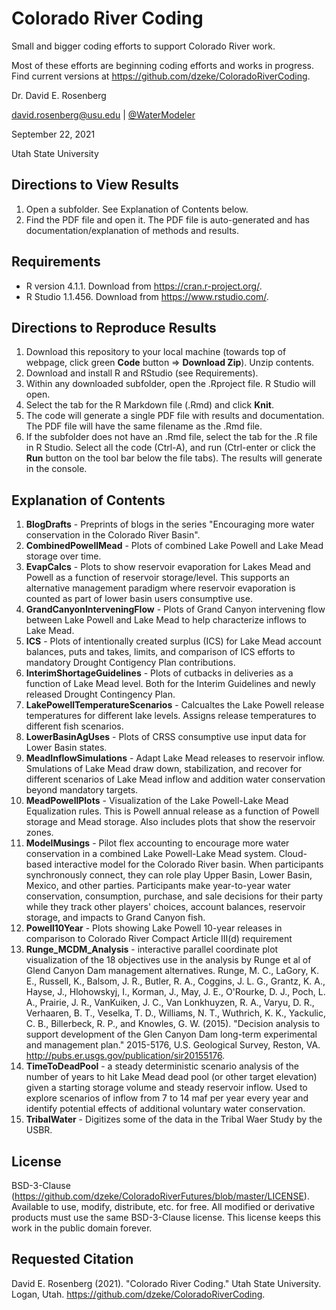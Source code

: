 # Colorado River Coding 

Small and bigger coding efforts to support Colorado River work. 

Most of these efforts are beginning coding efforts and works in progress. Find current versions at https://github.com/dzeke/ColoradoRiverCoding.


Dr. David E. Rosenberg

david.rosenberg@usu.edu | [@WaterModeler](https://twitter.com/WaterModeler)

September 22, 2021

Utah State University

## Directions to View Results
1. Open a subfolder. See Explanation of Contents below.
2. Find the PDF file and open it. The PDF file is auto-generated and has documentation/explanation of methods and results.

## Requirements
* R version 4.1.1. Download from https://cran.r-project.org/.
* R Studio 1.1.456. Download from https://www.rstudio.com/.

## Directions to Reproduce Results
1. Download this repository to your local machine (towards top of webpage, click green **Code** button => **Download Zip**). Unzip contents.
1. Download and install R and RStudio (see Requirements).
1. Within any downloaded subfolder, open the .Rproject file. R Studio will open.
1. Select the tab for the R Markdown file (.Rmd) and click **Knit**.
1. The code will generate a single PDF file with results and documentation. The PDF file will have the same filename as the .Rmd file.
1. If the subfolder does not have an .Rmd file, select the tab for the .R file in R Studio. Select all the code (Ctrl-A), and run (Ctrl-enter or click the **Run** button on the tool bar below the file tabs). The results will generate in the console.

## Explanation of Contents

1. **BlogDrafts** - Preprints of blogs in the series "Encouraging more water conservation in the Colorado River Basin".
1. **CombinedPowellMead** - Plots of combined Lake Powell and Lake Mead storage over time.
1. **EvapCalcs** - Plots to show reservoir evaporation for Lakes Mead and Powell as a function of reservoir storage/level. This supports
an alternative management paradigm where reservoir evaporation is counted as part of lower basin users consumptive use.
1. **GrandCanyonInterveningFlow** - Plots of Grand Canyon intervening flow between Lake Powell and Lake Mead to help characterize inflows to Lake Mead.
1. **ICS** - Plots of intentionally created surplus (ICS) for Lake Mead account balances, puts and takes, limits, and comparison of ICS efforts to mandatory Drought Contigency Plan contributions.
1. **InterimShortageGuidelines** - Plots of cutbacks in deliveries as a function of Lake Mead level. Both for the Interim Guidelines and newly released Drought Contingency Plan.
1. **LakePowellTemperatureScenarios** - Calcualtes the Lake Powell release temperatures for different lake levels. Assigns release temperatures to different fish scenarios.
1. **LowerBasinAgUses** - Plots of CRSS consumptive use input data for Lower Basin states.
1. **MeadInflowSimulations** - Adapt Lake Mead releases to reservoir inflow. Smulations of Lake Mead draw down, stabilization, and recover for different scenarios of Lake Mead inflow and addition water conservation beyond mandatory targets.
1. **MeadPowellPlots** - Visualization of the Lake Powell-Lake Mead Equalization rules. This is Powell annual release as a function of Powell storage and Mead storage. Also includes plots that show the reservoir zones.
1. **ModelMusings** - Pilot flex accounting to encourage more water conservation in a combined Lake Powell-Lake Mead system. Cloud-based interactive model for the Colorado River basin. When participants synchronously connect, they can role play Upper Basin, Lower Basin, Mexico, and other parties. Participants make 
 year-to-year water conservation, consumption, purchase, and sale decisions for their party while they track other players' choices, account balances, reservoir storage, and impacts to Grand Canyon fish.
1. **Powell10Year** - Plots showing Lake Powell 10-year releases in comparison to Colorado River Compact Article III(d) requirement
1. **Runge_MCDM_Analysis** - interactive parallel coordinate plot visualization of the 18 objectives use in the analysis by Runge et al of Glend Canyon Dam management alternatives. Runge, M. C., LaGory, K. E., Russell, K., Balsom, J. R., Butler, R. A., Coggins, J. L. G., Grantz, K. A., Hayse, J., Hlohowskyj, I., Korman, J., May, J. E., O'Rourke, D. J., Poch, L. A., Prairie, J. R., VanKuiken, J. C., Van Lonkhuyzen, R. A., Varyu, D. R., Verhaaren, B. T., Veselka, T. D., Williams, N. T., Wuthrich, K. K., Yackulic, C. B., Billerbeck, R. P., and Knowles, G. W. (2015). "Decision analysis to support development of the Glen Canyon Dam long-term experimental and management plan." 2015-5176, U.S. Geological Survey, Reston, VA. http://pubs.er.usgs.gov/publication/sir20155176.
1. **TimeToDeadPool** - a steady deterministic scenario analysis of the number of years to hit Lake Mead dead pool (or other target elevation) given a starting storage volume and steady reservoir inflow. Used to explore scenarios of inflow from 7 to 14 maf per year every year and identify potential effects of additional voluntary water conservation.
1. **TribalWater** - Digitizes some of the data in the Tribal Waer Study by the USBR.

## License
BSD-3-Clause (https://github.com/dzeke/ColoradoRiverFutures/blob/master/LICENSE). Available to use, modify, distribute, etc. for free.
All modified or derivative products must use the same BSD-3-Clause license. This license keeps this work in the public domain forever.

## Requested Citation
David E. Rosenberg (2021). "Colorado River Coding." Utah State University. Logan, Utah. https://github.com/dzeke/ColoradoRiverCoding.
